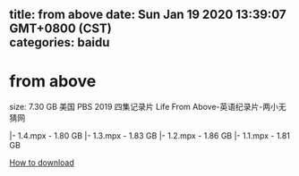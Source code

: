 
title: from above
date: Sun Jan 19 2020 13:39:07 GMT+0800 (CST)    
categories: baidu
---

# from above
size: 7.30 GB
 美国 PBS 2019 四集记录片 Life From Above-英语纪录片-两小无猜网
 
|- 1.4.mpx - 1.80 GB
|- 1.3.mpx - 1.83 GB
|- 1.2.mpx - 1.86 GB
|- 1.1.mpx - 1.81 GB

[How to download](https://bpcam.bemobtrk.com/go/2ceec3aa-1ca2-46d6-b9ff-aaa5c184517c?jno=1579)
